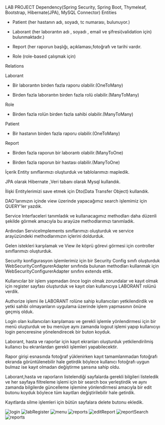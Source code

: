 LAB PROJECT
Dependency(Spring Security, Spring Boot, Thymeleaf, Bootstrap, Hibernate(JPA), MySQL Connector)
Entities
- Patient (her hastanın adı, soyadı, tc numarası, bulunuyor.)

- Laborant (her laborantın adı , soyadı , email ve şifresi(validation için) bulunmaktadır.)

- Report (her raporun başlığı, açıklaması,fotoğrafı ve tarihi vardır.

- Role (role-based çalışmak için)

Relations

Laborant
- Bir laborantın birden fazla raporu olabilir.(OneToMany) 

- Birden fazla laborantın birden fazla rolü olabilir.(ManyToMany)

Role
- Birden fazla rolün birden fazla sahibi olabilir.(ManyToMany)

Patient
- Bir hastanın birden fazla raporu olabilir.(OneToMany)

Report
- Birden fazla raporun bir laborantı olabilir.(ManyToOne)

- Birden fazla raporun bir hastası olabilir.(ManyToOne)

İçerik
Entity sınıflarımızı oluşturduk ve tablolarımızı mapledik.

JPA olarak Hibernate ,Veri tabanı olarak Mysql kullandık.

İlişki Entitylerimizi save etmek için Dto(Data Transfer Object) kullandık.

DAO'larımızın içinde view üzerinde yapacağımız search işlemimiz için QUERY'ler yazdık.

Service Interfaceleri tanımladık ve kullanacagımız methodları daha düzenli şekilde görmek amacıyla bu arayüze methodlarımızı tanımladık.

Ardından ServiceImplements sınıflarımızı oluşturduk ve service arayüzündeki methodlarımızın içlerini doldurduk.

Gelen istekleri karşılamak ve View ile köprü görevi görmesi için controller sınıflarımızı oluşturduk.

Security konfigurasyon işlemlerimiz için bir Security Config sınıfı oluşturduk WebSecurityConfigurerAdapter sınıfında bulunan methodları kullanmak için WebSecurityConfigurerAdapter sınıfını extends ettik.

Kullanıcılar bir işlem yapmadan önce login olmak zorundalar ve kayıt olmak için register sayfası oluşturduk ve kayıt olan kullanıcıya LABORANT rolünü verdik.

Authorize işlemi ile LABORANT rolüne sahip kullanıcıları yetkilendirdik ve yetki sahibi olmayanların uygulama üzerinde işlem yapmasının önüne geçmiş olduk.

Login olan kullanıcıları karşılaması ve gerekli işlemle yönlendirmesi için bir menü oluşturduk ve bu menüye aynı zamanda logout işlemi yapıp kullanıcıyı login penceresine yönelendirecek bir buton koyduk.

Laborant, hasta ve raporlar için kayıt ekranları oluşturduk yetkilendirilmiş kullanıcı bu ekranlardan gerekli işlemleri yapabilecektir.

Rapor girişi esnasında fotoğraf yüklenirken kayıt tamamlanmadan fotoğrafı ekranda görüntülenebilir hale getirdik böylece kullanıcı fotoğrafı uygun bulmaz ise kayıt olmadan değiştirme şansına sahip oldu.

Laborant,hasta ve raporların listelendiği sayfalarda gerekli bilgileri listeledik ve her sayfaya filtreleme işlemi için bir search box yerleştirdik ve aynı zamanda bilgilerde güncelleme işlemine yönlendirmesi amacıyla bir edit butonu koyduk böylece tüm kayıtları değiştirilebilir hale getirdik.

Kayıtlarda silme işlemleri için bütün sayfalara delete butonu ekledik.

![login](https://user-images.githubusercontent.com/69572868/192263393-d1056045-f008-4cd2-be56-bcaa0790aef4.png)
![labRegister](https://user-images.githubusercontent.com/69572868/192263424-8dbe2fa0-43b6-46d6-ad4e-a72283d12e5e.png)
![menu](https://user-images.githubusercontent.com/69572868/192263432-061e03c6-b1f4-47a9-853b-f66bc1c4ad3c.png)
![reports](https://user-images.githubusercontent.com/69572868/192263571-e12c9b62-2484-433a-9356-4ec880695a16.png)
![editReport](https://user-images.githubusercontent.com/69572868/192263598-142a2fde-3f63-455d-a086-d16010c08b6c.png)
![reportSearch](https://user-images.githubusercontent.com/69572868/192263621-df075213-7ebf-4d93-8fa7-74043c44dc78.png)
![reports](https://user-images.githubusercontent.com/69572868/192263647-e30a4a74-33bc-40e8-9880-c3a5dbbeb36b.png)


